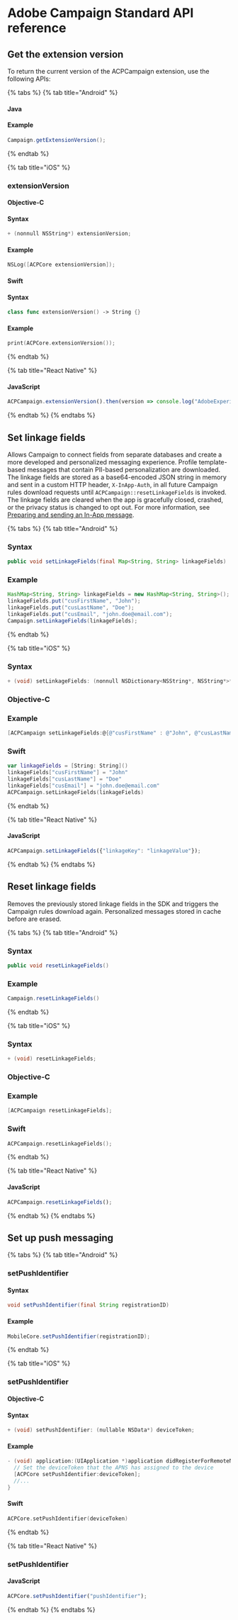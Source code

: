 # Adobe Campaign Standard API reference

## Get the extension version

To return the current version of the ACPCampaign extension, use the following APIs:

{% tabs %}
{% tab title="Android" %}
#### Java

#### Example

```java
Campaign.getExtensionVersion();
```
{% endtab %}

{% tab title="iOS" %}
### extensionVersion

#### Objective-C

#### Syntax

```objectivec
+ (nonnull NSString*) extensionVersion;
```

#### Example

```objectivec
NSLog([ACPCore extensionVersion]);
```

#### Swift

#### Syntax

```swift
class func extensionVersion() -> String {}
```

#### Example

```swift
print(ACPCore.extensionVersion());
```
{% endtab %}

{% tab title="React Native" %}
#### JavaScript

```javascript
ACPCampaign.extensionVersion().then(version => console.log("AdobeExperienceSDK: ACPCampaign version: " + version));
```
{% endtab %}
{% endtabs %}

## Set linkage fields

Allows Campaign to connect fields from separate databases and create a more developed and personalized messaging experience. Profile template-based messages that contain PII-based personalization are downloaded. The linkage fields are stored as a base64-encoded JSON string in memory and sent in a custom HTTP header, `X-InApp-Auth`, in all future Campaign rules download requests until `ACPCampaign::resetLinkageFields` is invoked. The linkage fields are cleared when the app is gracefully closed, crashed, or the privacy status is changed to opt out. For more information, see [Preparing and sending an In-App message](https://helpx.adobe.com/campaign/standard/channels/using/preparing-and-sending-an-in-app-message.html).

{% tabs %}
{% tab title="Android" %}
### Syntax

```java
public void setLinkageFields(final Map<String, String> linkageFields)
```

### Example

```java
HashMap<String, String> linkageFields = new HashMap<String, String>();
linkageFields.put("cusFirstName", "John");
linkageFields.put("cusLastName", "Doe");
linkageFields.put("cusEmail", "john.doe@email.com");
Campaign.setLinkageFields(linkageFields);
```
{% endtab %}

{% tab title="iOS" %}
### Syntax

```objectivec
+ (void) setLinkageFields: (nonnull NSDictionary<NSString*, NSString*>*) linkageFields;
```

### Objective-C

### Example

```objectivec
[ACPCampaign setLinkageFields:@{@"cusFirstName" : @"John", @"cusLastName": @"Doe", @"cusEmail": @"john.doe@email.com"}];
```

### Swift

```swift
var linkageFields = [String: String]()
linkageFields["cusFirstName"] = "John"
linkageFields["cusLastName"] = "Doe"
linkageFields["cusEmail"] = "john.doe@email.com"
ACPCampaign.setLinkageFields(linkageFields)
```
{% endtab %}

{% tab title="React Native" %}
#### JavaScript

```javascript
ACPCampaign.setLinkageFields({"linkageKey": "linkageValue"});
```
{% endtab %}
{% endtabs %}

## Reset linkage fields

Removes the previously stored linkage fields in the SDK and triggers the Campaign rules download again. Personalized messages stored in cache before are erased.

{% tabs %}
{% tab title="Android" %}
### Syntax

```java
public void resetLinkageFields()
```

### Example

```java
Campaign.resetLinkageFields()
```
{% endtab %}

{% tab title="iOS" %}
### Syntax

```objectivec
+ (void) resetLinkageFields;
```

### Objective-C

### Example

```objectivec
[ACPCampaign resetLinkageFields];
```

### Swift

```swift
ACPCampaign.resetLinkageFields();
```
{% endtab %}

{% tab title="React Native" %}
#### JavaScript

```javascript
ACPCampaign.resetLinkageFields();
```
{% endtab %}
{% endtabs %}

## Set up push messaging

{% tabs %}
{% tab title="Android" %}
### setPushIdentifier

#### Syntax

```java
void setPushIdentifier(final String registrationID)
```

#### Example

```java
MobileCore.setPushIdentifier(registrationID);
```
{% endtab %}

{% tab title="iOS" %}
### setPushIdentifier

#### Objective-C

#### Syntax

```objectivec
+ (void) setPushIdentifier: (nullable NSData*) deviceToken;
```

#### Example

```objectivec
- (void) application:(UIApplication *)application didRegisterForRemoteNotificationsWithDeviceToken:(NSData *)deviceToken {
  // Set the deviceToken that the APNS has assigned to the device
  [ACPCore setPushIdentifier:deviceToken];
  //...
}
```

#### Swift

```swift
ACPCore.setPushIdentifier(deviceToken)
```
{% endtab %}

{% tab title="React Native" %}
### setPushIdentifier

#### JavaScript

```javascript
ACPCore.setPushIdentifier("pushIdentifier");
```
{% endtab %}
{% endtabs %}

